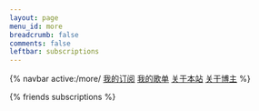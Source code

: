 ```yaml
---
layout: page
menu_id: more
breadcrumb: false
comments: false
leftbar: subscriptions
---
```


{% navbar active:/more/ [我的订阅](/more/) [我的歌单](/more/music/) [关于本站](/more/about/) [关于博主](/more/me/) %}

{% friends subscriptions %}


<style>
  .md-text .tag-plugin.timeline .timenode>.body, .md-text .tag-plugin.timeline .timenode>.header {
    overflow: hidden;
    text-overflow: ellipsis;
    white-space: nowrap;
  }
</style>
